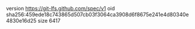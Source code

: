 version https://git-lfs.github.com/spec/v1
oid sha256:459ede18c743865d507cb03f3064ca3908d6f8675e241e4d80340e4830e16d25
size 6417
